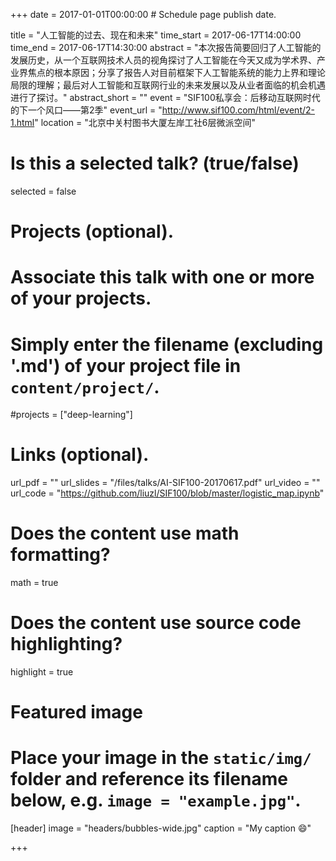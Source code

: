 +++
date = 2017-01-01T00:00:00  # Schedule page publish date.

title = "人工智能的过去、现在和未来"
time_start = 2017-06-17T14:00:00
time_end = 2017-06-17T14:30:00
abstract = "本次报告简要回归了人工智能的发展历史，从一个互联网技术人员的视角探讨了人工智能在今天又成为学术界、产业界焦点的根本原因；分享了报告人对目前框架下人工智能系统的能力上界和理论局限的理解；最后对人工智能和互联网行业的未来发展以及从业者面临的机会机遇进行了探讨。"
abstract_short = ""
event = "SIF100私享会：后移动互联网时代的下一个风口——第2季"
event_url = "http://www.sif100.com/html/event/2-1.html"
location = "北京中关村图书大厦左岸工社6层微派空间"

# Is this a selected talk? (true/false)
selected = false

# Projects (optional).
#   Associate this talk with one or more of your projects.
#   Simply enter the filename (excluding '.md') of your project file in `content/project/`.
#projects = ["deep-learning"]

# Links (optional).
url_pdf = ""
url_slides = "/files/talks/AI-SIF100-20170617.pdf"
url_video = ""
url_code = "https://github.com/liuzl/SIF100/blob/master/logistic_map.ipynb"

# Does the content use math formatting?
math = true

# Does the content use source code highlighting?
highlight = true

# Featured image
# Place your image in the `static/img/` folder and reference its filename below, e.g. `image = "example.jpg"`.
[header]
image = "headers/bubbles-wide.jpg"
caption = "My caption :smile:"

+++

